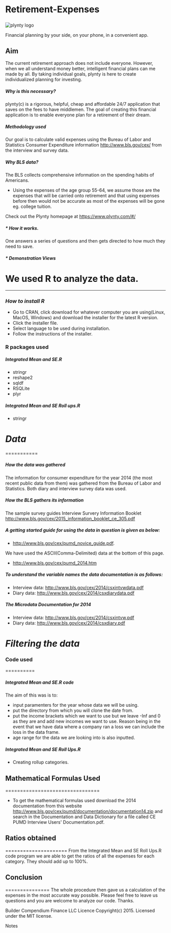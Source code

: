 # Retirement-Expenses

##### 
![plynty logo](https://pbs.twimg.com/profile_images/730095911687184384/C34I9Sh-.jpg)

Financial planning by your side, on your phone, in a convenient app.


## Aim
The current retirement approach does not include everyone. However, when we all understand money better, intelligent financial plans can me made by all. By taking individual goals, plynty is here to create individualized planning for investing.

##### Why is this necessary?
plynty(c) is a rigorous, helpful, cheap and affordable 24/7 application that saves on the fees to have middlemen. The goal of creating this financial application is to enable everyone plan for a retirement of their dream.

##### Methodology used
Our goal is to calculate valid expenses using the Bureau of Labor and Statistics Consumer Expenditure information http://www.bls.gov/cex/ from the interview and survey data.
##### Why BLS data?
The BLS collects comprehensive information on the spending habits of Americans.

+ Using the expenses of the age group 55-64, we assume those are the expenses that will be carried onto retirement and that using expenses before then would not be accurate as most of the expenses will be gone eg. college tuition.


Check out the Plynty homepage at https://www.plynty.com/#/
##### * How it works.
One answers a series of questions and then gets directed to how much they need to save. 

##### * Demonstration Views


 
# **We used R to analyze the data.**
-------------------------------------

### *How to install R*

* Go to CRAN, click download for whatever computer you are using(Linux, MacOS, Windows) and download the installer for the latest R version.
* Click the installer file.
* Select language to be used during installation.
* Follow the instructions of the installer.

### R packages used
##### Integrated Mean and SE.R
+ stringr 
+ reshape2
+ sqldf
+ RSQLite
+ plyr

##### Integrated Mean and SE Roll ups.R
* stringr


# *Data*
===========
##### *How the data was gathered*
The information for consumer expenditure for the year 2014 (the most recent public data from them) was gathered from the Bureau of Labor and Statistics. Both diary and interview survey data was used.

##### *How the BLS gathers its information*
The sample survey guides 
Interview Survery Information Booklet http://www.bls.gov/cex/2015_information_booklet_ce_305.pdf

##### *A getting started guide for using the data in question is given as below:*
* http://www.bls.gov/cex/pumd_novice_guide.pdf.

We have used the ASCII(Comma-Delimited) data at the bottom of this page.
* http://www.bls.gov/cex/pumd_2014.htm

##### *To understand the variable names the data documentation is as follows:*
* Interview data: http://www.bls.gov/cex/2014/csxintvwdata.pdf
* Diary data: http://www.bls.gov/cex/2014/csxdiarydata.pdf

##### *The Microdata Documentation for 2014*
* Interview data: http://www.bls.gov/cex/2014/csxintvw.pdf
* Diary data: http://www.bls.gov/cex/2014/csxdiary.pdf

# *Filtering the data*


### **Code used**
==========
##### Integrated Mean and SE.R code
The aim of this was is to:
+ input paramenters for the year whose data we will be using.
+ put the directory from which you will clone the date from.
+ put the income brackets which we want to use but we leave -Inf and 0 as they are and add new incomes we want to use. Reason being in the event that we have data where a company ran a loss we can include the loss in the data frame.
+ age range for the data we are looking into is also inputted.

##### Integrated Mean and SE Roll Ups.R
+ Creating rollup categories.


## **Mathematical Formulas Used**
================================
+ To get the mathematical formulas used download the 2014 documentation from this website http://www.bls.gov/cex/pumd/documentation/documentation14.zip and search in the Documentation and Data Dictionary for a file called CE PUMD Interview Users' Documentation.pdf.

## **Ratios obtained**
=====================
From the Integrated Mean and SE Roll Ups.R code program we are able to get the ratios of all the expenses for each category. They should add up to 100%.

## **Conclusion**
===============
The whole procedure then gave us a calculation of the expenses in the most accurate way possible. Please feel free to leave us questions and you are welcome to analyze our code.
Thanks.





Builder
Compendium Finance LLC
Licence
Copyright(c) 2015. Licensed under the MIT license.

Notes

  

